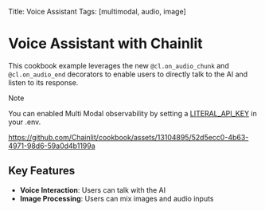 Title: Voice Assistant
Tags: [multimodal, audio, image]

# Voice Assistant with Chainlit

This cookbook example leverages the new `@cl.on_audio_chunk` and `@cl.on_audio_end` decorators to enable users to directly talk to the AI and listen to its response.

> [!NOTE]
> You can enabled Multi Modal observability by setting a [LITERAL_API_KEY](https://cloud.getliteral.ai) in your .env.

https://github.com/Chainlit/cookbook/assets/13104895/52d5ecc0-4b63-4971-98d6-59a0d4b1199a

## Key Features

- **Voice Interaction**: Users can talk with the AI
- **Image Processing**: Users can mix images and audio inputs
